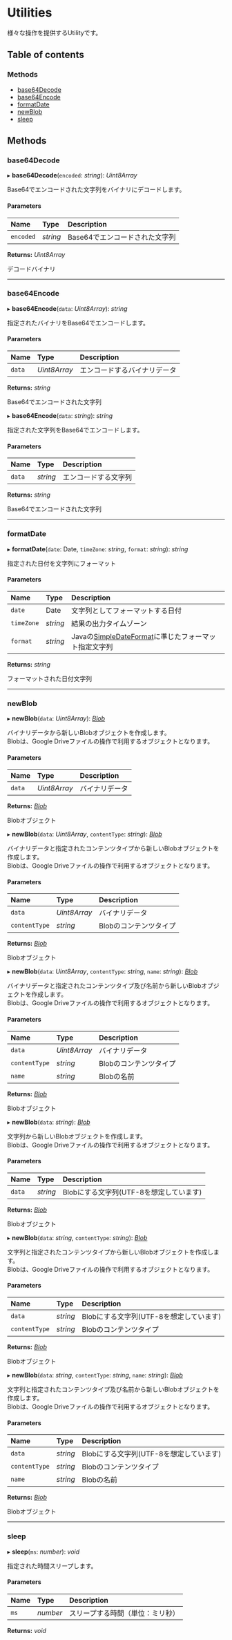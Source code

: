 # Utilities


様々な操作を提供するUtilityです。

## Table of contents

### Methods

- [base64Decode](utilities.md#base64decode)
- [base64Encode](utilities.md#base64encode)
- [formatDate](utilities.md#formatdate)
- [newBlob](utilities.md#newblob)
- [sleep](utilities.md#sleep)

## Methods

### base64Decode

▸ **base64Decode**(`encoded`: *string*): *Uint8Array*

Base64でエンコードされた文字列をバイナリにデコードします。

#### Parameters

| Name | Type | Description |
| :------ | :------ | :------ |
| `encoded` | *string* | Base64でエンコードされた文字列 |

**Returns:** *Uint8Array*

デコードバイナリ

___

### base64Encode

▸ **base64Encode**(`data`: *Uint8Array*): *string*

指定されたバイナリをBase64でエンコードします。

#### Parameters

| Name | Type | Description |
| :------ | :------ | :------ |
| `data` | *Uint8Array* | エンコードするバイナリデータ |

**Returns:** *string*

Base64でエンコードされた文字列

▸ **base64Encode**(`data`: *string*): *string*

指定された文字列をBase64でエンコードします。

#### Parameters

| Name | Type | Description |
| :------ | :------ | :------ |
| `data` | *string* | エンコードする文字列 |

**Returns:** *string*

Base64でエンコードされた文字列

___

### formatDate

▸ **formatDate**(`date`: Date, `timeZone`: *string*, `format`: *string*): *string*

指定された日付を文字列にフォーマット

#### Parameters

| Name | Type | Description |
| :------ | :------ | :------ |
| `date` | Date | 文字列としてフォーマットする日付 |
| `timeZone` | *string* | 結果の出力タイムゾーン |
| `format` | *string* | Javaの<a href="http://docs.oracle.com/javase/7/docs/api/java/text/SimpleDateFormat.html">SimpleDateFormat</a>に準じたフォーマット指定文字列 |

**Returns:** *string*

フォーマットされた日付文字列

___

### newBlob

▸ **newBlob**(`data`: *Uint8Array*): [*Blob*](blob.md)

バイナリデータから新しいBlobオブジェクトを作成します。<br>Blobは、Google Driveファイルの操作で利用するオブジェクトとなります。

#### Parameters

| Name | Type | Description |
| :------ | :------ | :------ |
| `data` | *Uint8Array* | バイナリデータ |

**Returns:** [*Blob*](blob.md)

Blobオブジェクト

▸ **newBlob**(`data`: *Uint8Array*, `contentType`: *string*): [*Blob*](blob.md)

バイナリデータと指定されたコンテンツタイプから新しいBlobオブジェクトを作成します。<br>Blobは、Google Driveファイルの操作で利用するオブジェクトとなります。

#### Parameters

| Name | Type | Description |
| :------ | :------ | :------ |
| `data` | *Uint8Array* | バイナリデータ |
| `contentType` | *string* | Blobのコンテンツタイプ |

**Returns:** [*Blob*](blob.md)

Blobオブジェクト

▸ **newBlob**(`data`: *Uint8Array*, `contentType`: *string*, `name`: *string*): [*Blob*](blob.md)

バイナリデータと指定されたコンテンツタイプ及び名前から新しいBlobオブジェクトを作成します。<br>Blobは、Google Driveファイルの操作で利用するオブジェクトとなります。

#### Parameters

| Name | Type | Description |
| :------ | :------ | :------ |
| `data` | *Uint8Array* | バイナリデータ |
| `contentType` | *string* | Blobのコンテンツタイプ |
| `name` | *string* | Blobの名前 |

**Returns:** [*Blob*](blob.md)

Blobオブジェクト

▸ **newBlob**(`data`: *string*): [*Blob*](blob.md)

文字列から新しいBlobオブジェクトを作成します。<br>Blobは、Google Driveファイルの操作で利用するオブジェクトとなります。

#### Parameters

| Name | Type | Description |
| :------ | :------ | :------ |
| `data` | *string* | Blobにする文字列(UTF-8を想定しています) |

**Returns:** [*Blob*](blob.md)

Blobオブジェクト

▸ **newBlob**(`data`: *string*, `contentType`: *string*): [*Blob*](blob.md)

文字列と指定されたコンテンツタイプから新しいBlobオブジェクトを作成します。<br>Blobは、Google Driveファイルの操作で利用するオブジェクトとなります。

#### Parameters

| Name | Type | Description |
| :------ | :------ | :------ |
| `data` | *string* | Blobにする文字列(UTF-8を想定しています) |
| `contentType` | *string* | Blobのコンテンツタイプ |

**Returns:** [*Blob*](blob.md)

Blobオブジェクト

▸ **newBlob**(`data`: *string*, `contentType`: *string*, `name`: *string*): [*Blob*](blob.md)

文字列と指定されたコンテンツタイプ及び名前から新しいBlobオブジェクトを作成します。<br>Blobは、Google Driveファイルの操作で利用するオブジェクトとなります。

#### Parameters

| Name | Type | Description |
| :------ | :------ | :------ |
| `data` | *string* | Blobにする文字列(UTF-8を想定しています) |
| `contentType` | *string* | Blobのコンテンツタイプ |
| `name` | *string* | Blobの名前 |

**Returns:** [*Blob*](blob.md)

Blobオブジェクト

___

### sleep

▸ **sleep**(`ms`: *number*): *void*

指定された時間スリープします。

#### Parameters

| Name | Type | Description |
| :------ | :------ | :------ |
| `ms` | *number* | スリープする時間（単位：ミリ秒） |

**Returns:** *void*
